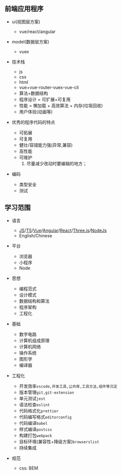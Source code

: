 ## 前端应用程序

- ui(视图层方案)

  - vue/react/angular

- model(数据层方案)

  - vuex

- 技术栈

  - js
  - css
  - html
  - vue+vue-router-vuex-vue-cli
  - 算法+数据结构
  - 程序设计 = 可扩展+可复用
  - 性能 = 懒加载 + 高效算法 + 内存(垃圾回收)
  - 用户体验(动画等)

- 优秀的程序代码的特点

  - 可拓展
  - 可复用
  - 健壮/容错能力强(异常,兼容)
  - 高性能
  - 可维护
    1. 尽量减少改动时要编辑的地方；

- 编码

  - 类型安全
  - 测试 

## 学习范围

- 语言

  - [JS](https://github.com/tc39)/[TS](https://github.com/microsoft/TypeScript)/[Vue](https://github.com/vuejs/vue)/[Angular](https://github.com/angular/angular)/[React](https://github.com/facebook/react)/[Three.js](https://github.com/mrdoob/three.js)/[NodeJs](https://github.com/nodejs/node)
  - English/Chinese

- 平台

  - 浏览器
  - 小程序
  - Node

- 思想

  - 编程范式
  - 设计模式
  - 数据结构和算法
  - 程序架构
  - 工程化

- 基础

  - 数字电路
  - 计算机组成原理
  - 计算机网络
  - 操作系统
  - 图形学
  - 编译器

- 工程化

  - 开发效率`vscode,开发工具,公共库,工具方法,组件等沉淀`
  - 版本管理`git,git-extension`
  - 单元测试`jest`
  - 语法检查`eslint`
  - 代码格式化`prettier`
  - 代码编写格式`editorconfig`
  - 代码编译`babel`
  - 样式编译`postcss`
  - 构建打包`webpack`
  - 目标环境(兼容性+降级方案)`browserslist`
  - 持续集成

- 规范

  - css: BEM